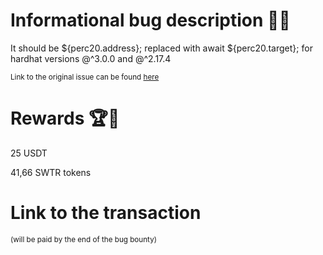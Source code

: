 # Informational bug description 🐞🔐

It should be ${perc20.address}; replaced with await ${perc20.target}; for hardhat versions @^3.0.0 and @^2.17.4

<sub>Link to the original issue can be found [here](https://github.com/SigmaGmbH/swisstronik-tutorials/issues/7)</sub>

# Rewards 🏆🎉

25 USDT

41,66 SWTR tokens

# Link to the transaction

<sub>(will be paid by the end of the bug bounty)</sub>
